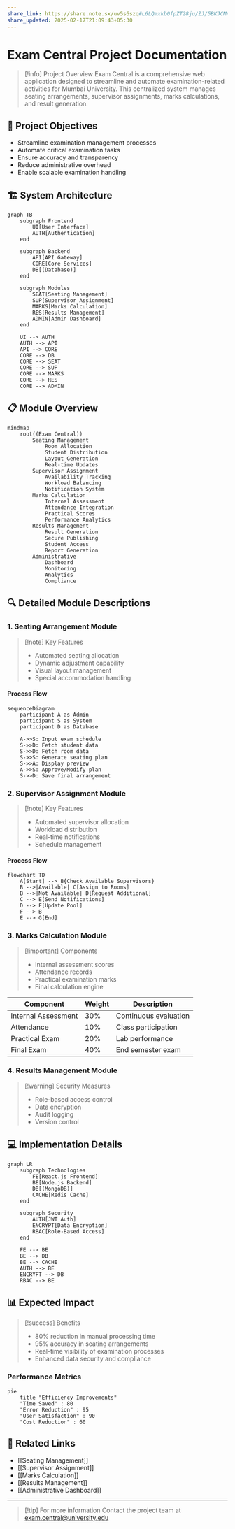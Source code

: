 ```yaml
---
share_link: https://share.note.sx/uv5s6szq#L6LQmxkb0fpZT28ju/ZJ/5BKJCMno0RTw4Z3K7qMSew
share_updated: 2025-02-17T21:09:43+05:30
---
```

# Exam Central Project Documentation

> [!info] Project Overview
> Exam Central is a comprehensive web application designed to streamline and automate examination-related activities for Mumbai University. This centralized system manages seating arrangements, supervisor assignments, marks calculations, and result generation.

## 🎯 Project Objectives

- Streamline examination management processes
- Automate critical examination tasks
- Ensure accuracy and transparency
- Reduce administrative overhead
- Enable scalable examination handling

## 🏗️ System Architecture

```mermaid
graph TB
    subgraph Frontend
        UI[User Interface]
        AUTH[Authentication]
    end
    
    subgraph Backend
        API[API Gateway]
        CORE[Core Services]
        DB[(Database)]
    end
    
    subgraph Modules
        SEAT[Seating Management]
        SUP[Supervisor Assignment]
        MARKS[Marks Calculation]
        RES[Results Management]
        ADMIN[Admin Dashboard]
    end
    
    UI --> AUTH
    AUTH --> API
    API --> CORE
    CORE --> DB
    CORE --> SEAT
    CORE --> SUP
    CORE --> MARKS
    CORE --> RES
    CORE --> ADMIN
```

## 📋 Module Overview

```mermaid
mindmap
    root((Exam Central))
        Seating Management
            Room Allocation
            Student Distribution
            Layout Generation
            Real-time Updates
        Supervisor Assignment
            Availability Tracking
            Workload Balancing
            Notification System
        Marks Calculation
            Internal Assessment
            Attendance Integration
            Practical Scores
            Performance Analytics
        Results Management
            Result Generation
            Secure Publishing
            Student Access
            Report Generation
        Administrative
            Dashboard
            Monitoring
            Analytics
            Compliance
```

## 🔍 Detailed Module Descriptions

### 1. Seating Arrangement Module

> [!note] Key Features
> - Automated seating allocation
> - Dynamic adjustment capability
> - Visual layout management
> - Special accommodation handling

#### Process Flow

```mermaid
sequenceDiagram
    participant A as Admin
    participant S as System
    participant D as Database
    
    A->>S: Input exam schedule
    S->>D: Fetch student data
    S->>D: Fetch room data
    S->>S: Generate seating plan
    S->>A: Display preview
    A->>S: Approve/Modify plan
    S->>D: Save final arrangement
```

### 2. Supervisor Assignment Module

> [!note] Key Features
> - Automated supervisor allocation
> - Workload distribution
> - Real-time notifications
> - Schedule management

#### Process Flow

```mermaid
flowchart TD
    A[Start] --> B{Check Available Supervisors}
    B -->|Available| C[Assign to Rooms]
    B -->|Not Available| D[Request Additional]
    C --> E[Send Notifications]
    D --> F[Update Pool]
    F --> B
    E --> G[End]
```

### 3. Marks Calculation Module

> [!important] Components
> - Internal assessment scores
> - Attendance records
> - Practical examination marks
> - Final calculation engine

| Component | Weight | Description |
|-----------|---------|-------------|
| Internal Assessment | 30% | Continuous evaluation |
| Attendance | 10% | Class participation |
| Practical Exam | 20% | Lab performance |
| Final Exam | 40% | End semester exam |

### 4. Results Management Module

> [!warning] Security Measures
> - Role-based access control
> - Data encryption
> - Audit logging
> - Version control

## 💻 Implementation Details

```mermaid
graph LR
    subgraph Technologies
        FE[React.js Frontend]
        BE[Node.js Backend]
        DB[(MongoDB)]
        CACHE[Redis Cache]
    end
    
    subgraph Security
        AUTH[JWT Auth]
        ENCRYPT[Data Encryption]
        RBAC[Role-Based Access]
    end
    
    FE --> BE
    BE --> DB
    BE --> CACHE
    AUTH --> BE
    ENCRYPT --> DB
    RBAC --> BE
```

## 📊 Expected Impact

> [!success] Benefits
> - 80% reduction in manual processing time
> - 95% accuracy in seating arrangements
> - Real-time visibility of examination processes
> - Enhanced data security and compliance

### Performance Metrics

```mermaid
pie
    title "Efficiency Improvements"
    "Time Saved" : 80
    "Error Reduction" : 95
    "User Satisfaction" : 90
    "Cost Reduction" : 60
```

## 🔗 Related Links

- [[Seating Management]]
- [[Supervisor Assignment]]
- [[Marks Calculation]]
- [[Results Management]]
- [[Administrative Dashboard]]

---

> [!tip] For more information
> Contact the project team at exam.central@university.edu

